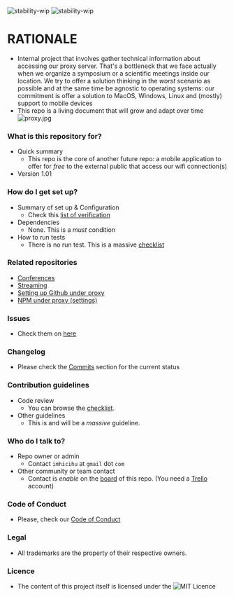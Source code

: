 ![stability-wip](https://bitbucket.org/repo/ekyaeEE/images/477405737-stability_work_in_progress.png)
![stability-wip](https://bitbucket.org/repo/ekyaeEE/images/3847436881-internal_use_stable.png)

# RATIONALE #

* Internal project that involves gather technical information about accessing our proxy server. That's a bottleneck that we face actually when we organize a symposium or a scientific meetings inside our location. We try to offer a solution thinking in the _worst_ scenario as possible and at the same time be agnostic to operating systems: our commitment is offer a solution to MacOS, Windows, Linux and (mostly) support to mobile devices
* This repo is a living document that will grow and adapt over time
![proxy.jpg](https://bitbucket.org/repo/rpjGxxX/images/3394511900-Oj5Rw.png)

### What is this repository for? ###

* Quick summary
    - This repo is the core of another future repo: a mobile application to offer for _free_ to the external public that access our wifi connection(s)
* Version 1.01

### How do I get set up? ###

* Summary of set up & Configuration
    - Check this [list of verification](https://bitbucket.org/imhicihu/proxy-access/src/master/MacOSX_proxy_access_spanish.md)
* Dependencies
    - None. This is a _must_ condition
* How to run tests
    - There is no run test. This is a massive [checklist](https://bitbucket.org/imhicihu/proxy-access/src/master/MacOSX_proxy_access_spanish.md)

### Related repositories

* [Conferences](https://bitbucket.org/imhicihu/conferences/src/)
* [Streaming](https://bitbucket.org/imhicihu/streaming/src/master/)
* [Setting up Github under proxy](https://bitbucket.org/imhicihu/setting-up-github-under-proxy/src/master/)
* [NPM under proxy (settings)](https://bitbucket.org/imhicihu/npm-under-proxy-settings/src/master/)

### Issues ###

* Check them on [here](https://bitbucket.org/imhicihu/proxy-access/issues?status=new&status=open)

### Changelog ###

* Please check the [Commits](https://bitbucket.org/imhicihu/proxy-access/commits/) section for the current status

### Contribution guidelines ###

* Code review
    - You can browse the [checklist](https://bitbucket.org/imhicihu/proxy-access/src/master/MacOSX_proxy_access_spanish.md).
* Other guidelines
    - This is and will be a _massive_ guideline.  

### Who do I talk to? ###

* Repo owner or admin
    - Contact `imhicihu` at `gmail` dot `com`
* Other community or team contact
    - Contact is _enable_ on the [board](https://bitbucket.org/imhicihu/proxy-access/addon/trello/trello-board) of this repo. (You need a [Trello](https://trello.com/) account)

### Code of Conduct

* Please, check our [Code of Conduct](https://bitbucket.org/imhicihu/proxy-access/src/master/code_of_conduct.md)

### Legal ###

* All trademarks are the property of their respective owners.

### Licence ###

* The content of this project itself is licensed under the ![MIT Licence](https://bitbucket.org/repo/ekyaeEE/images/2049852260-MIT-license-green.png)